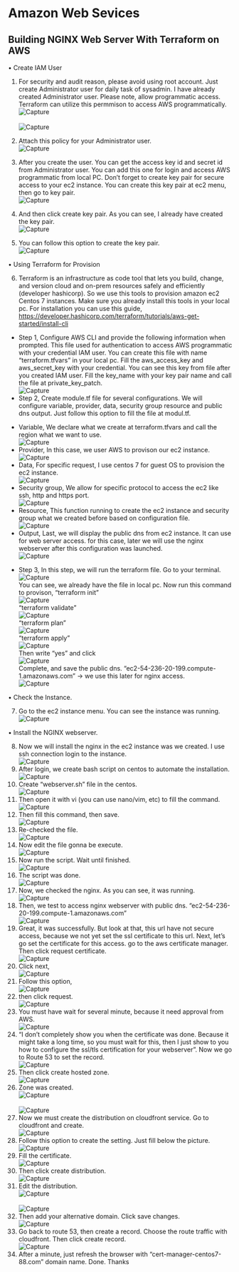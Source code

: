 # Amazon Web Sevices

## Building NGINX Web Server With Terraform on AWS

•	Create IAM User

1. For security and audit reason, please avoid using root account. Just create Administrator user for daily task of sysadmin. I have already created Administrator user. Please note, allow programmatic access. Terraform can utilize this permmison to access AWS programmatically.
<br> ![Capture](Material/1.png) <br>
<br> ![Capture](Material/2.png) <br>

2. Attach this policy for your Administrator user.
<br> ![Capture](Material/3.png) <br>

3. After you create the user. You can get the access key id and secret id from Administrator user. You can add this one for login and access AWS programmatic from local PC. Don’t forget to create key pair for secure access to your ec2 instance. You can create this key pair at ec2 menu, then go to key pair.
<br> ![Capture](Material/4.png) <br>

4. And then click create key pair. As you can see, I already have created the key pair.
<br> ![Capture](Material/5.png) <br>

5. You can follow this option to create the key pair.
<br> ![Capture](Material/6.png) <br>

•	Using Terraform for Provision

6. Terraform is an infrastructure as code tool that lets you build, change, and version cloud and on-prem resources safely and efficiently (developer hashicorp). So we use this tools to provision amazon ec2 Centos 7 instances. Make sure you already install this tools in your local pc. For installation you can use this guide,
https://developer.hashicorp.com/terraform/tutorials/aws-get-started/install-cli
* Step 1,
Configure AWS CLI and provide the following information when prompted. This file used for authentication to access AWS programmatic with your credential IAM user. You can create this file with name “terraform.tfvars” in your local pc. Fill the aws_access_key and aws_secret_key with your credential. You can see this key from file after you created IAM user. 
Fill the key_name with your key pair name and call the file at private_key_patch.
<br> ![Capture](Material/7.png) <br>
* Step 2,
Create module.tf file for several configurations. We will configure variable, provider, data, security group resource and public dns output. Just follow this option to fill the file at modul.tf.
- Variable,
We declare what we create at terraform.tfvars and call the region what we want to use.
<br> ![Capture](Material/8.png) <br>
- Provider,
In this case, we user AWS to provison our ec2 instance.
<br> ![Capture](Material/9.png) <br>
- Data,
For specific request, I use centos 7 for guest OS to provision the ec2 instance.
<br> ![Capture](Material/10.png) <br>
- Security group,
We allow for specific protocol to access the ec2 like ssh, http and https port.
<br> ![Capture](Material/11.png) <br>
- Resource,
This function running to create the ec2 instance and security group what we created before based on configuration file.
<br> ![Capture](Material/12.png) <br>
- Output,
Last, we will display the public dns from ec2 instance. It can use for web server access. for this case, later we will use the nginx webserver after this configuration was launched.
<br> ![Capture](Material/13.png) <br>
* Step 3,
In this step, we will run the terraform file. Go to your terminal.
<br> ![Capture](Material/14.png) <br>
You can see, we already have the file in local pc. Now run this command to provison,
“terraform init”
<br> ![Capture](Material/15.png) <br>
“terraform validate”
<br> ![Capture](Material/16.png) <br>
“terraform plan”
<br> ![Capture](Material/17.png) <br>
“terraform apply”
<br> ![Capture](Material/18.png) <br>
Then write “yes” and click
<br> ![Capture](Material/19.png) <br>
Complete, and save the public dns.
“ec2-54-236-20-199.compute-1.amazonaws.com” -> we use this later for nginx access.
<br> ![Capture](Material/20.png) <br>

•	Check the Instance.

7. Go to the ec2 instance menu. You can see the instance was running.
<br> ![Capture](Material/21.png) <br>

•	Install the NGINX webserver.

8. Now we will install the nginx in the ec2 instance was we created. I use ssh connection login to the instance.
<br> ![Capture](Material/22.png) <br>
9. After login, we create bash script on centos to automate the installation.
<br> ![Capture](Material/23.png) <br>
10. Create “webserver.sh” file in the centos.
<br> ![Capture](Material/24.png) <br>
11. Then open it with vi (you can use nano/vim, etc) to fill the command.
<br> ![Capture](Material/25.png) <br>
12. Then fill this command, then save.
<br> ![Capture](Material/26.png) <br>
13. Re-checked the file.
<br> ![Capture](Material/27.png) <br>
14. Now edit the file gonna be execute.
<br> ![Capture](Material/28.png) <br>
15. Now run the script. Wait until finished.
<br> ![Capture](Material/29.png) <br>
16. The script was done. 
<br> ![Capture](Material/30.png) <br>
17. Now, we checked the nginx. As you can see, it was running.
<br> ![Capture](Material/31.png) <br>
18. Then, we test to access nginx webserver with public dns.
“ec2-54-236-20-199.compute-1.amazonaws.com” 
<br> ![Capture](Material/32.png) <br>
19. Great, it was successfully. But look at that, this url have not secure access, because we not yet set the ssl certificate to this url. 
Next, let’s go set the certificate for this access. go to the aws certificate manager. Then click request certificate.
<br> ![Capture](Material/33.png) <br>
20. Click next,
<br> ![Capture](Material/34.png) <br>
21. Follow this option, 
<br> ![Capture](Material/35.png) <br>
22. then click request.
<br> ![Capture](Material/36.png) <br>
23. You must have wait for several minute, because it need approval from AWS.
<br> ![Capture](Material/37.png) <br>
24. “I don’t completely show you when the certificate was done. Because it might take a long time, so you must wait for this, then I just show to you how to configure the ssl/tls certification for your webserver”.
Now we go to Route 53 to set the record. 
<br> ![Capture](Material/38.png) <br>
25. Then click create hosted zone.
<br> ![Capture](Material/39.png) <br>
26. Zone was created.
<br> ![Capture](Material/40.png) <br>
<br> ![Capture](Material/41.png) <br>
27. Now we must create the distribution on cloudfront service. Go to cloudfront and create.
<br> ![Capture](Material/42.png) <br>
28. Follow this option to create the setting. Just fill below the picture.
<br> ![Capture](Material/43.png) <br>
29. Fill the certificate.
<br> ![Capture](Material/44.png) <br>
30. Then click create distribution.
<br> ![Capture](Material/45.png) <br>
31. Edit the distribution.
<br> ![Capture](Material/46.png) <br>
<br> ![Capture](Material/47.png) <br>
32. Then add your alternative domain. Click save changes.
<br> ![Capture](Material/48.png) <br>
33. Go back to route 53, then create a record.
Choose the route traffic with cloudfront. Then click create record.
<br> ![Capture](Material/49.png) <br>
34. After a minute, just refresh the browser with “cert-manager-centos7-88.com” domain name.
Done. Thanks
